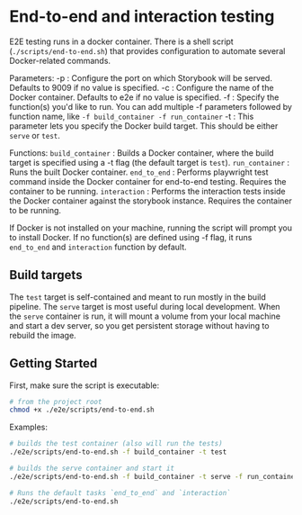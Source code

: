 # End-to-end and interaction testing
E2E testing runs in a docker container. There is a shell script (`./scripts/end-to-end.sh`) that provides configuration to automate several Docker-related commands. 

Parameters:
-p : Configure the port on which Storybook will be served. Defaults to 9009 if no value is specified.
-c : Configure the name of the Docker container. Defaults to e2e if no value is specified.
-f : Specify the function(s) you'd like to run. You can add multiple -f parameters followed by function name, like `-f build_container -f run_container`
-t : This parameter lets you specify the Docker build target. This should be either `serve` or `test`.

Functions:
`build_container` : Builds a Docker container, where the build target is specified using a -t flag (the default target is `test`).
`run_container` : Runs the built Docker container.
`end_to_end` : Performs playwright test command inside the Docker container for end-to-end testing. Requires the container to be running.
`interaction` : Performs the interaction tests inside the Docker container against the storybook instance. Requires the container to be running.

If Docker is not installed on your machine, running the script will prompt you to install Docker. If no function(s) are defined using -f flag, it runs `end_to_end` and `interaction` function by default.

## Build targets
The `test` target is self-contained and meant to run mostly in the build pipeline. The `serve` target is most useful during local development. When the `serve` container is run, it will mount a volume from your local machine and start a dev server, so you get persistent storage without having to rebuild the image. 

## Getting Started

First, make sure the script is executable: 

```bash
# from the project root
chmod +x ./e2e/scripts/end-to-end.sh
```

Examples:

```bash
# builds the test container (also will run the tests)
./e2e/scripts/end-to-end.sh -f build_container -t test
```

```bash
# builds the serve container and start it
./e2e/scripts/end-to-end.sh -f build_container -t serve -f run_container
```

```bash
# Runs the default tasks `end_to_end` and `interaction`
./e2e/scripts/end-to-end.sh
```
